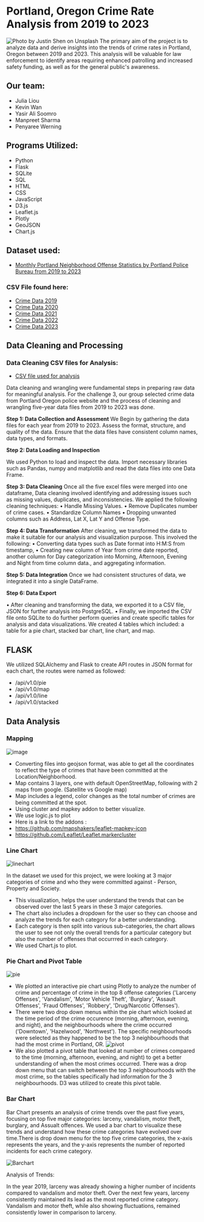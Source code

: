 # Portland, Oregon Crime Rate Analysis from 2019 to 2023
![Photo by <a href="https://unsplash.com/@shenny_visuals?utm_source=unsplash&utm_medium=referral&utm_content=creditCopyText">Justin Shen</a> on <a href="https://unsplash.com/photos/k0VeQ6sXHGg?utm_source=unsplash&utm_medium=referral&utm_content=creditCopyText">Unsplash</a>
  ](data/justin-shen-k0VeQ6sXHGg-unsplash.jpg)
The primary aim of the project is to analyze data and derive insights into the trends of crime rates in Portland, Oregon between 2019 and 2023. This analysis will be valuable for law enforcement to identify areas requiring enhanced patrolling and increased safety funding, as well as for the general public's awareness.

## Our team:
* Julia Liou
* Kevin Wan
* Yasir Ali Soomro
* Manpreet Sharma
* Penyaree Werning


## Programs Utilized:
* Python
* Flask
* SQLite
* SQL
* HTML
* CSS
* JavaScript
* D3.js 
* Leaflet.js
* Plotly
* GeoJSON
* Chart.js 

## Dataset used:
* [Monthly Portland Neighborhood Offense Statistics by Portland Police Bureau from 2019 to 2023](https://public.tableau.com/app/profile/portlandpolicebureau/viz/New_Monthly_Neighborhood/MonthlyOffenseTotals) 

 ### CSV File found here: 
 * [Crime Data 2019](data/CrimeData-2019.csv)
 * [Crime Data 2020](data/CrimeData-2020.csv)
 * [Crime Data 2021](data/CrimeData-2021.csv)
 * [Crime Data 2022](data/CrimeData-2022.csv)
 * [Crime Data 2023](data/CrimeData-2023.csv)

## Data Cleaning and Processing 

### Data Cleaning CSV files for Analysis: 
* [CSV file used for analysis](<data/updated-Datafile-Crime3 (Final).zip>)

Data cleaning and wrangling were fundamental steps in preparing raw data for meaningful analysis. For the challenge 3, our group selected crime data from Portland Oregon police website and the process of cleaning and wrangling five-year data files from 2019 to 2023 was done.

**Step 1: Data Collection and Assessment**
We Begin by gathering the data files for each year from 2019 to 2023. Assess the format, structure, and quality of the data. Ensure that the data files have consistent column names, data types, and formats.

**Step 2: Data Loading and Inspection**

We used Python to load and inspect the data. Import necessary libraries such as Pandas, numpy and matplotlib and read the data files into one Data Frame.

**Step 3: Data Cleaning**
Once all the five excel files were merged into one dataframe, Data cleaning involved identifying and addressing issues such as missing values, duplicates, and inconsistencies. We applied the following cleaning techniques:
•	Handle Missing Values.
•	Remove Duplicates number of crime cases.
•	Standardize Column Names
•	Dropping unwanted columns such as Address, Lat X, Lat Y and Offense Type.

**Step 4: Data Transformation**
After cleaning, we transformed the data to make it suitable for our analysis and visualization purpose. This involved the following:
•	Converting data types such as Date format into H:M:S from timestamp, 
•	Creating new column of Year from crime date reported, another column for Day categorization into Morning, Afternoon, Evening and Night from time column data., and aggregating information.

**Step 5: Data Integration**
Once we had consistent structures of data, we integrated it into a single DataFrame.

**Step 6: Data Export**

•	After cleaning and transforming the data, we exported it to a CSV file, JSON for further analysis into PostgreSQL.
•	Finally, we imported the CSV file onto SQLite to do further perform queries and create specific tables for analysis and data visualizations. We created 4 tables which included: a table for a pie chart, stacked bar chart, line chart, and map. 

## FLASK 

We utilized SQLAlchemy and Flask to create API routes in JSON format for each chart, the routes were named as followed:
* /api/v1.0/pie
* /api/v1.0/map
* /api/v1.0/line
* /api/v1.0/stacked

## Data Analysis 

### Mapping
![image](https://github.com/jnliou/project3/assets/15763802/36e0ba43-4540-49dd-9b4b-8a676b6f45c8)
*  Converting files into geojson format, was able to get all the coordinates to reflect the type of crimes that have been committed at the Location/Neighborhood.
*  Map contains 3 layers, one with default OpenStreetMap, following with 2 maps from google. (Satellite vs Google map) 
*  Map includes a legend, color changes as the total number of crimes are being committed at the spot.
*  Using cluster and mapkey addon to better visualize.
*  We use logic.js to plot
*  Here is a link to the addons :
*  https://github.com/mapshakers/leaflet-mapkey-icon
*  https://github.com/Leaflet/Leaflet.markercluster

### Line Chart
![linechart](https://github.com/jnliou/project3/assets/131678606/87d3b79c-15c8-4dc5-95af-298a15d949ed)


In the dataset we used for this project, we were looking at 3 major categories of crime and who they were committed against - Person, Property and Society. 
* This visualization, helps the user understand the trends that can be observed over the last 5 years in these 3 major categories.
* The chart also includes a dropdown for the user so they can choose and analyze the trends for each category for a better understanding.
* Each category is then split into various sub-categories, the chart allows the user to see not only the overall trends for a particular category but also the number of offenses that occurrred in each category.
* We used Chart.js to plot.
  
### Pie Chart and Pivot Table
![pie](data/piechart.png)

* We plotted an interactive pie chart using Plotly to analyze the number of crime and percentage of crime in the top 8 offense categories ('Larceny Offenses', 'Vandalism', 'Motor Vehicle Theft', 'Burglary', 'Assault Offenses', 'Fraud Offenses', 'Robbery', 'Drug/Narcotic Offenses'). 
* There were two drop down menus within the pie chart which looked at the time period of the crime occurence (morning, afternoon, evening, and night), and the neighbourhoods where the crime occurred ('Downtown', 'Hazelwood', 'Northwest'). The specific neighbourhoods were selected as they happened to be the top 3 neighbourhoods that had the most crime in Portland, OR. 
![pivot](data/pivottable.PNG)
* We also plotted a pivot table that looked at number of crimes compared to the time (morning, afternoon, evening, and night) to get a better understanding of when the most crimes occurred. There was a drop down menu that can switch between the top 3 neighbourhoods with the most crime, so the tables specifically had information for the 3 neighbourhoods. D3 was utilized to create this pivot table. 

### Bar Chart 
Bar Chart presents an analysis of crime trends over the past five years, focusing on top five major categories: larceny, vandalism, motor theft, burglary, and Assualt offences. We used a bar chart to visualize these trends and understand how these crime categories have evolved over time.There is drop down menu for the top five crime categories, the x-axis represents the years, and the y-axis represents the number of reported incidents for each crime category.

![Barchart](https://github.com/jnliou/project3/assets/131497346/ad268db2-eacf-4262-a6f9-f0e53d147d7e)


Analysis of Trends:

In the year 2019, larceny was already showing a higher number of incidents compared to vandalism and motor theft.
Over the next few years, larceny consistently maintained its lead as the most reported crime category.
Vandalism and motor theft, while also showing fluctuations, remained consistently lower in comparison to larceny.


